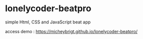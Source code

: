 # lonelycoder-beatpro
simple Html, CSS and JavaScript beat app

access demo : https://micheybrigt.github.io/lonelycoder-beatpro/
